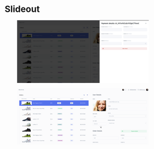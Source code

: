 # Slideout

<figure><img src="../../../../.gitbook/assets/image (2).png" alt=""><figcaption></figcaption></figure>

<figure><img src="../../../../.gitbook/assets/slideout.gif" alt=""><figcaption></figcaption></figure>
